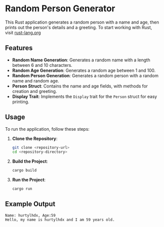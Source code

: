 # Random Person Generator

This Rust application generates a random person with a name and age, then prints out the person's details and a greeting. To start working with Rust, visit [rust-lang.org](https://www.rust-lang.org/tools/install)

## Features

- **Random Name Generation**: Generates a random name with a length between 6 and 10 characters.
- **Random Age Generation**: Generates a random age between 1 and 100.
- **Random Person Generation**: Generates a random person with a random name and random age.
- **Person Struct**: Contains the name and age fields, with methods for creation and greeting.
- **Display Trait**: Implements the `Display` trait for the `Person` struct for easy printing.

## Usage

To run the application, follow these steps:

1. **Clone the Repository**:
   ```sh
   git clone <repository-url>
   cd <repository-directory>
   ```

2. **Build the Project**:
    ```sh
    cargo build
    ```

3. **Run the Project**:
    ```sh
    cargo run
    ```

## Example Output

    Name: hurtylhdx, Age:59
    Hello, my name is hurtylhdx and I am 59 years old.